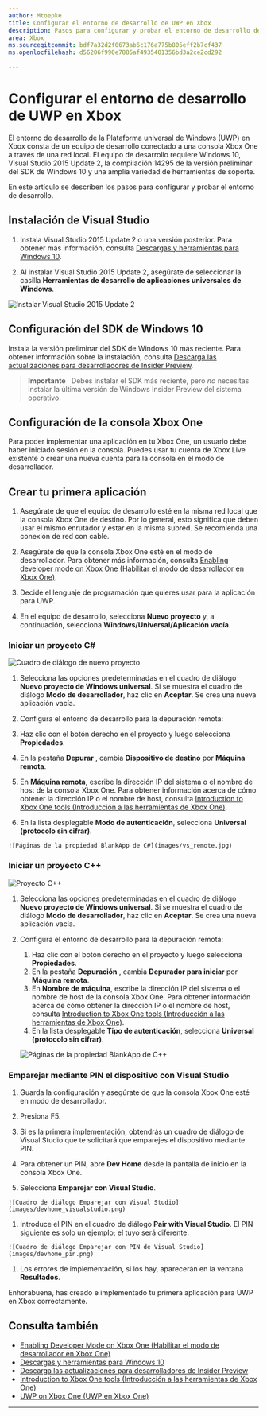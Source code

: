 ```yaml
---
author: Mtoepke
title: Configurar el entorno de desarrollo de UWP en Xbox
description: Pasos para configurar y probar el entorno de desarrollo de UWP en Xbox.
area: Xbox
ms.sourcegitcommit: bdf7a32d2f0673ab6c176a775b805eff2b7cf437
ms.openlocfilehash: d56206f990e7885af4935401356bd3a2ce2cd292

---
```


# Configurar el entorno de desarrollo de UWP en Xbox

El entorno de desarrollo de la Plataforma universal de Windows (UWP) en Xbox consta de un equipo de desarrollo conectado a una consola Xbox One a través de una red local.
El equipo de desarrollo requiere Windows 10, Visual Studio 2015 Update 2, la compilación 14295 de la versión preliminar del SDK de Windows 10 y una amplia variedad de herramientas de soporte.


En este artículo se describen los pasos para configurar y probar el entorno de desarrollo.

## Instalación de Visual Studio

1. Instala Visual Studio 2015 Update 2 o una versión posterior. Para obtener más información, consulta [Descargas y herramientas para Windows 10](https://dev.windows.com/downloads).

1. Al instalar Visual Studio 2015 Update 2, asegúrate de seleccionar la casilla **Herramientas de desarrollo de aplicaciones universales de Windows**.

  ![Instalar Visual Studio 2015 Update 2](images/vs_install_tools.png)

## Configuración del SDK de Windows 10

Instala la versión preliminar del SDK de Windows 10 más reciente. Para obtener información sobre la instalación, consulta [Descarga las actualizaciones para desarrolladores de Insider Preview](http://go.microsoft.com/fwlink/p/?LinkId=780552).

  > **Importante**
            &nbsp;&nbsp;Debes instalar el SDK más reciente, pero _no_ necesitas instalar la última versión de Windows Insider Preview del sistema operativo.

## Configuración de la consola Xbox One

Para poder implementar una aplicación en tu Xbox One, un usuario debe haber iniciado sesión en la consola. Puedes usar tu cuenta de Xbox Live existente o crear una nueva cuenta para la consola en el modo de desarrollador. 

## Crear tu primera aplicación

1. Asegúrate de que el equipo de desarrollo esté en la misma red local que la consola Xbox One de destino. Por lo general, esto significa que deben usar el mismo enrutador y estar en la misma subred. Se recomienda una conexión de red con cable.

1. Asegúrate de que la consola Xbox One esté en el modo de desarrollador.  Para obtener más información, consulta [Enabling developer mode on Xbox One (Habilitar el modo de desarrollador en Xbox One)](devkit-activation.md).

1. Decide el lenguaje de programación que quieres usar para la aplicación para UWP.

1. En el equipo de desarrollo, selecciona **Nuevo proyecto** y, a continuación, selecciona **Windows/Universal/Aplicación vacía**.

### Iniciar un proyecto C#

  ![Cuadro de diálogo de nuevo proyecto](images/vs_universal_blank.jpg)

1. Selecciona las opciones predeterminadas en el cuadro de diálogo **Nuevo proyecto de Windows universal**. Si se muestra el cuadro de diálogo **Modo de desarrollador**, haz clic en **Aceptar**. Se crea una nueva aplicación vacía.

1. Configura el entorno de desarrollo para la depuración remota:

  1. Haz clic con el botón derecho en el proyecto y luego selecciona **Propiedades**.
  1. En la pestaña **Depurar** , cambia **Dispositivo de destino** por **Máquina remota**.
  1. En **Máquina remota**, escribe la dirección IP del sistema o el nombre de host de la consola Xbox One. Para obtener información acerca de cómo obtener la dirección IP o el nombre de host, consulta [Introduction to Xbox One tools (Introducción a las herramientas de Xbox One)](introduction-to-xbox-tools.md).
  1. En la lista desplegable **Modo de autenticación**, selecciona **Universal (protocolo sin cifrar)**.

    ![Páginas de la propiedad BlankApp de C#](images/vs_remote.jpg)

### Iniciar un proyecto C++

  ![Proyecto C++](images/vs_universal_cpp_blank.jpg)

1. Selecciona las opciones predeterminadas en el cuadro de diálogo **Nuevo proyecto de Windows universal**. Si se muestra el cuadro de diálogo **Modo de desarrollador**, haz clic en **Aceptar**. Se crea una nueva aplicación vacía.

1. Configura el entorno de desarrollo para la depuración remota:

   1. Haz clic con el botón derecho en el proyecto y luego selecciona **Propiedades**.
   1. En la pestaña **Depuración** , cambia **Depurador para iniciar** por **Máquina remota**.
   1. En **Nombre de máquina**, escribe la dirección IP del sistema o el nombre de host de la consola Xbox One. Para obtener información acerca de cómo obtener la dirección IP o el nombre de host, consulta [Introduction to Xbox One tools (Introducción a las herramientas de Xbox One)](introduction-to-xbox-tools.md).
   1. En la lista desplegable **Tipo de autenticación**, selecciona **Universal (protocolo sin cifrar)**.

    ![Páginas de la propiedad BlankApp de C++](images/vs_remote_cpp.jpg)

### Emparejar mediante PIN el dispositivo con Visual Studio

1. Guarda la configuración y asegúrate de que la consola Xbox One esté en modo de desarrollador.

1. Presiona F5.

1. Si es la primera implementación, obtendrás un cuadro de diálogo de Visual Studio que te solicitará que emparejes el dispositivo mediante PIN.

  1. Para obtener un PIN, abre **Dev Home** desde la pantalla de inicio en la consola Xbox One.
  1. Selecciona **Emparejar con Visual Studio**.

    ![Cuadro de diálogo Emparejar con Visual Studio](images/devhome_visualstudio.png)

  1. Introduce el PIN en el cuadro de diálogo **Pair with Visual Studio**. El PIN siguiente es solo un ejemplo; el tuyo será diferente.

    ![Cuadro de diálogo Emparejar con PIN de Visual Studio](images/devhome_pin.png)

  1. Los errores de implementación, si los hay, aparecerán en la ventana **Resultados**.

Enhorabuena, has creado e implementado tu primera aplicación para UWP en Xbox correctamente.



## Consulta también
- [Enabling Developer Mode on Xbox One (Habilitar el modo de desarrollador en Xbox One)](devkit-activation.md)  
- [Descargas y herramientas para Windows 10](https://dev.windows.com/downloads)  
- [Descarga las actualizaciones para desarrolladores de Insider Preview](http://go.microsoft.com/fwlink/?LinkId=780552)  
- [Introduction to Xbox One tools (Introducción a las herramientas de Xbox One)](introduction-to-xbox-tools.md) 
- [UWP on Xbox One (UWP en Xbox One)](index.md)

----



<!--HONumber=Jun16_HO5-->


